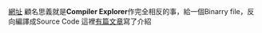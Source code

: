 [網址]([https://dogbolt.org/](https://dogbolt.org/))
顧名思義就是**Compiler Explorer**作完全相反的事，給一個Binarry file，反向編譯成Source Code
這裡[有篇文章](https://binary.ninja/2022/07/13/introducing-decompiler-explorer.html)寫了介紹
